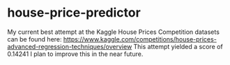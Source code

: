 # house-price-predictor

My current best attempt at the Kaggle House Prices Competition
datasets can be found here: https://www.kaggle.com/competitions/house-prices-advanced-regression-techniques/overview
This attempt yielded a score of 0.14241
I plan to improve this in the near future.
